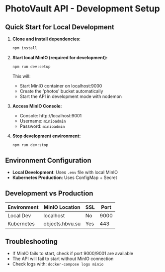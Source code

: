 # PhotoVault API - Development Setup

## Quick Start for Local Development

1. **Clone and install dependencies:**
   ```bash
   npm install
   ```

2. **Start local MinIO (required for development):**
   ```bash
   npm run dev:setup
   ```
   This will:
   - Start MinIO container on localhost:9000
   - Create the 'photos' bucket automatically
   - Start the API in development mode with nodemon

3. **Access MinIO Console:**
   - Console: http://localhost:9001
   - Username: `minioadmin`
   - Password: `minioadmin`

4. **Stop development environment:**
   ```bash
   npm run dev:stop
   ```

## Environment Configuration

- **Local Development**: Uses `.env` file with local MinIO
- **Kubernetes Production**: Uses ConfigMap + Secret

## Development vs Production

| Environment | MinIO Location | SSL | Port |
|-------------|---------------|-----|------|
| Local Dev   | localhost     | No  | 9000 |
| Kubernetes  | objects.hbvu.su | Yes | 443  |

## Troubleshooting

- If MinIO fails to start, check if port 9000/9001 are available
- The API will fail to start without MinIO connection
- Check logs with: `docker-compose logs minio`
